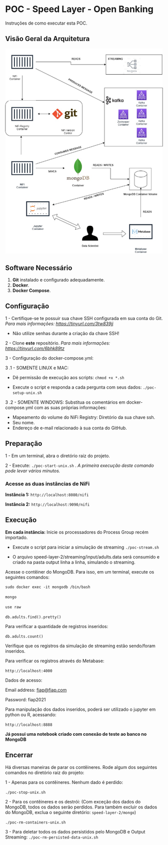 # POC - Speed Layer - Open Banking

Instruções de como executar esta POC.

## Visão Geral da Arquitetura

![Arquitetura - Visão Geral](SpeedLayer.jpg)

## Software Necessário

 1. **Git** instalado e configurado adequadamente.
 2. **Docker**.
 3. **Docker Compose**.

## Configuração

1 -  Certifique-se te possuir sua chave SSH configurada em sua conta do Git. *Para mais informações: https://tinyurl.com/3tw839jj*

 - Não utilize senhas durante a criação da chave SSH!
 
2 - Clone **este** repositório. *Para mais informações: https://tinyurl.com/6bhk89tz*

3 - Configuração do docker-compose.yml:

3 .1 - SOMENTE LINUX e MAC:

- Dê permissão de execução aos scripts:
`chmod +x *.sh`

- Execute o script e responda a cada pergunta com seus dados:
`./poc-setup-unix.sh`

3 .2 - SOMENTE WINDOWS: Substitua os comentários em docker-compose.yml com as suas próprias informações:
 
 - Mapeamento do volume do NiFi Registry: Diretório da sua chave ssh.
 - Seu nome.
 - Endereço de e-mail relacionado à sua conta do GitHub.

## Preparação

1 - Em um terminal, abra o diretório raiz do projeto.

2 - Execute: `./poc-start-unix.sh` .  *A primeira execução deste comando pode levar vários minutos.*

### Acesse as duas instâncias de NiFi
**Instância 1:** `http://localhost:8080/nifi`

**Instância 2:** `http://localhost:9090/nifi`

## Execução
**Em cada instância:**  Inicie os processadores do Process Group recém importado.

- Execute o script para iniciar a simulação de streaming
`./poc-stream.sh`

 - O arquivo speed-layer-2/streaming/input/adults.data será consumido e criado na pasta output linha a linha, simulando o streaming.
 
 Acesse o contêiner do MongoDB. Para isso, em um terminal, execute os seguintes comandos:

    sudo docker exec -it mongodb /bin/bash
        
    mongo

    use raw

    db.adults.find().pretty()

Para verificar a quantidade de registros inseridos:

`db.adults.count()`

Verifique que os registros da simulação de streaming estão sendo/foram inseridos.

Para verificar os registros através do Metabase:

`http://localhost:4000`

Dados de acesso:

Email address: fiap@fiap.com

Password: fiap2021

Para manipulação dos dados inseridos, poderá ser utilizado o jupyter em python ou R, acessando:

`http://localhost:8888`

**Já possui uma notebook criado com conexão de teste ao banco no MongoDB**

## Encerrar
Há diversas maneiras de parar os contêineres. Rode algum dos seguintes comandos no diretório raiz do projeto: 

1 - Apenas para os contêineres. Nenhum dado é perdido:

`./poc-stop-unix.sh`

2 - Para os contêineres e os destrói: (Com exceção dos dados do MongoDB, todos os dados serão perdidos. Para também excluir os dados do MongoDB, exclua o seguinte diretório: `speed-layer-2/mongo`)

`./poc-rm-containers-unix.sh`

3 - Para deletar todos os dados persistidos pelo MongoDB e Output Streaming:
`./poc-rm-persisted-data-unix.sh`

